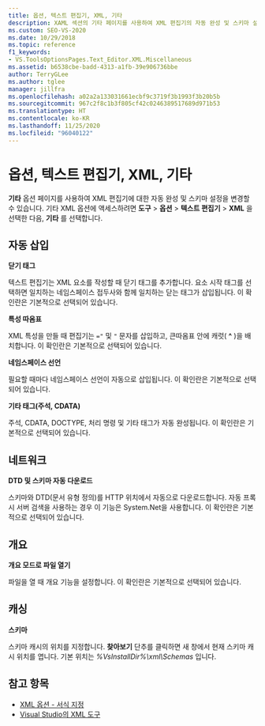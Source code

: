 ```yaml
---
title: 옵션, 텍스트 편집기, XML, 기타
description: XAML 섹션의 기타 페이지를 사용하여 XML 편집기의 자동 완성 및 스키마 설정을 변경하는 방법을 알아봅니다.
ms.custom: SEO-VS-2020
ms.date: 10/29/2018
ms.topic: reference
f1_keywords:
- VS.ToolsOptionsPages.Text_Editor.XML.Miscellaneous
ms.assetid: b6538cbe-badd-4313-a1fb-39e906736bbe
author: TerryGLee
ms.author: tglee
manager: jillfra
ms.openlocfilehash: a02a2a133031661ecbf9c3719f3b1993f3b20b5b
ms.sourcegitcommit: 967c2f8c1b3f805cf42c0246389517689d971b53
ms.translationtype: HT
ms.contentlocale: ko-KR
ms.lasthandoff: 11/25/2020
ms.locfileid: "96040122"
---
```

# <a name="options-text-editor-xml-miscellaneous"></a>옵션, 텍스트 편집기, XML, 기타

**기타** 옵션 페이지를 사용하여 XML 편집기에 대한 자동 완성 및 스키마 설정을 변경할 수 있습니다. 기타 XML 옵션에 액세스하려면 **도구** > **옵션** > **텍스트 편집기** > **XML** 을 선택한 다음, **기타** 를 선택합니다.

## <a name="auto-insert"></a>자동 삽입

**닫기 태그**

텍스트 편집기는 XML 요소를 작성할 때 닫기 태그를 추가합니다. 요소 시작 태그를 선택하면 일치하는 네임스페이스 접두사와 함께 일치하는 닫는 태그가 삽입됩니다. 이 확인란은 기본적으로 선택되어 있습니다.

**특성 따옴표**

XML 특성을 만들 때 편집기는 `="` 및 `"` 문자를 삽입하고, 큰따옴표 안에 캐럿( **^** )을 배치합니다. 이 확인란은 기본적으로 선택되어 있습니다.

**네임스페이스 선언**

필요할 때마다 네임스페이스 선언이 자동으로 삽입됩니다. 이 확인란은 기본적으로 선택되어 있습니다.

**기타 태그(주석, CDATA)**

주석, CDATA, DOCTYPE, 처리 명령 및 기타 태그가 자동 완성됩니다. 이 확인란은 기본적으로 선택되어 있습니다.

## <a name="network"></a>네트워크

**DTD 및 스키마 자동 다운로드**

스키마와 DTD(문서 유형 정의)를 HTTP 위치에서 자동으로 다운로드합니다. 자동 프록시 서버 검색을 사용하는 경우 이 기능은 System.Net을 사용합니다. 이 확인란은 기본적으로 선택되어 있습니다.

## <a name="outlining"></a>개요

**개요 모드로 파일 열기**

파일을 열 때 개요 기능을 설정합니다. 이 확인란은 기본적으로 선택되어 있습니다.

## <a name="caching"></a>캐싱

**스키마**

스키마 캐시의 위치를 지정합니다. **찾아보기** 단추를 클릭하면 새 창에서 현재 스키마 캐시 위치를 엽니다. 기본 위치는 *%VsInstallDir%\xml\Schemas* 입니다.

## <a name="see-also"></a>참고 항목

- [XML 옵션 - 서식 지정](options-text-editor-xml-formatting.md)
- [Visual Studio의 XML 도구](../../xml-tools/xml-tools-in-visual-studio.md)
